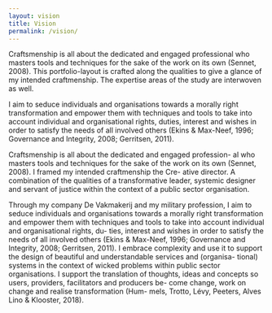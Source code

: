 ```yaml
---
layout: vision
title: Vision
permalink: /vision/
---
```


Craftsmenship is all about the dedicated and engaged professional who masters tools and techniques for the sake of the work on its own (Sennet, 2008). This portfolio-layout is crafted along the qualities to give a glance of my intended craftmenship. The expertise areas of the study are interwoven as well.

I aim to seduce individuals and organisations towards a morally right transformation and empower them with techniques and tools to take into account individual and organisational rights, duties, interest and wishes in order to satisfy the needs of all involved others (Ekins &amp; Max-Neef, 1996; Governance and Integrity, 2008; Gerritsen, 2011).</p>

<!-- from pdp: -->

Craftsmenship is all about the dedicated and engaged profession- al who masters tools and techniques for the sake of the work on its own (Sennet, 2008). I framed my intended craftmenship the Cre- ative director. A combination of the qualities of a transformative leader, systemic designer and servant of justice within the context of a public sector organisation.

Through my company De Vakmakerij and my military profession, I aim to seduce individuals and organisations towards a morally right transformation and empower them with techniques and tools to take into account individual and organisational rights, du- ties, interest and wishes in order to satisfy the needs of all involved others (Ekins & Max-Neef, 1996; Governance and Integrity, 2008; Gerritsen, 2011). I embrace complexity and use it to support the design of beautiful and understandable services and (organisa- tional) systems in the context of wicked problems within public sector organisations. I support the translation of thoughts, ideas and concepts so users, providers, facilitators and producers be- come change, work on change and realise transformation (Hum- mels, Trotto, Lévy, Peeters, Alves Lino & Klooster, 2018).
